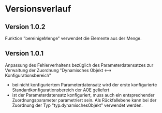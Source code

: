 Versionsverlauf
=============================================

## Version 1.0.2

Funktion "bereinigeMenge" verwendet die Elemente aus der Menge.

## Version 1.0.1

Anpassung des Fehlerverhaltens bezüglich des Parameterdatensatzes zur Verwaltung 
der Zuordnung "Dynamisches Objekt <--> Konfigurationsbereich"

- bei nicht konfiguriertem Parameterdatensatz wird der erste konfigurierte 
  Standardkonfigurationsbereich der AOE geliefert
- ist der Parameterdatensatz konfiguriert, muss auch ein entsprechender 
  Zuordnungsparameter parametriert sein. Als Rückfallebene kann bei der 
  Zuordnung der Typ "typ.dynamischesObjekt" verwendet werden. 

